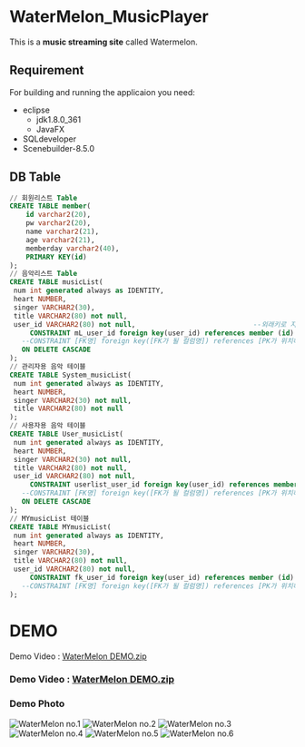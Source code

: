 # WaterMelon_MusicPlayer
This is a **music streaming site** called Watermelon.
## Requirement
For building and running the applicaion you need:
* eclipse
  * jdk1.8.0_361
  * JavaFX
* SQLdeveloper
* Scenebuilder-8.5.0
## DB Table
```SQL
// 회원리스트 Table
CREATE TABLE member(
    id varchar2(20),
    pw varchar2(20),
    name varchar2(21),
    age varchar2(21),
    memberday varchar2(40),
    PRIMARY KEY(id)
);
// 음악리스트 Table
CREATE TABLE musicList(
 num int generated always as IDENTITY,
 heart NUMBER,
 singer VARCHAR2(30), 
 title VARCHAR2(80) not null, 
 user_id VARCHAR2(80) not null,				     	        --외래키로 지정할 컬럼
     CONSTRAINT mL_user_id foreign key(user_id) references member (id)  --외래키 지정문
   --CONSTRAINT [FK명] foreign key([FK가 될 컬럼명]) references [PK가 위치하는 테이블] ([PK컬럼명])
   ON DELETE CASCADE
);
// 관리자용 음악 테이블
CREATE TABLE System_musicList(
 num int generated always as IDENTITY,
 heart NUMBER,
 singer VARCHAR2(30) not null,
 title VARCHAR2(80) not null
);
// 사용자용 음악 테이블
CREATE TABLE User_musicList(
 num int generated always as IDENTITY,
 heart NUMBER,
 singer VARCHAR2(30) not null,
 title VARCHAR2(80) not null,
 user_id VARCHAR2(80) not null,                                               --외래키로 지정할 컬럼
     CONSTRAINT userlist_user_id foreign key(user_id) references member (id)  --외래키 지정문
   --CONSTRAINT [FK명] foreign key([FK가 될 컬럼명]) references [PK가 위치하는 테이블] ([PK컬럼명])
   ON DELETE CASCADE
);
// MYmusicList 테이블
CREATE TABLE MYmusicList(
 num int generated always as IDENTITY,
 heart NUMBER,
 singer VARCHAR2(30), 
 title VARCHAR2(80) not null, 
 user_id VARCHAR2(80) not null,                                         --외래키로 지정할 컬럼
     CONSTRAINT fk_user_id foreign key(user_id) references member (id)  --외래키 지정문
   --CONSTRAINT [FK명] foreign key([FK가 될 컬럼명]) references [PK가 위치하는 테이블] ([PK컬럼명])
);
```

# DEMO
Demo Video : [WaterMelon DEMO.zip](https://github.com/Ga-000/WaterMelon_MusicPlayer/files/11805182/watermelon.zip)

### Demo Video : [WaterMelon DEMO.zip](https://github.com/Ga-000/WaterMelon_MusicPlayer/files/11805182/watermelon.zip)
### Demo Photo
![WaterMelon no.1](https://github.com/Ga-000/WaterMelon_MusicPlayer/assets/134590236/6ccb5029-d634-4b0f-9482-cccebb41bd7b)
![WaterMelon no.2](https://github.com/Ga-000/WaterMelon_MusicPlayer/assets/134590236/b70b8cfc-e201-4759-b9fc-3e5a3fb80f8f)
![WaterMelon no.3](https://github.com/Ga-000/WaterMelon_MusicPlayer/assets/134590236/4ac55851-3fd9-4adc-bd52-5ccd3ca07d74)
![WaterMelon no.4](https://github.com/Ga-000/WaterMelon_MusicPlayer/assets/134590236/adc535fb-ec9c-4c5d-bfbe-6926d80c304b)
![WaterMelon no.5](https://github.com/Ga-000/WaterMelon_MusicPlayer/assets/134590236/f85a0c0a-9c2a-4649-a5df-01b329f9bedb)
![WaterMelon no.6](https://github.com/Ga-000/WaterMelon_MusicPlayer/assets/134590236/812b02cb-c70a-4e01-aaa5-1e87420bf964)
